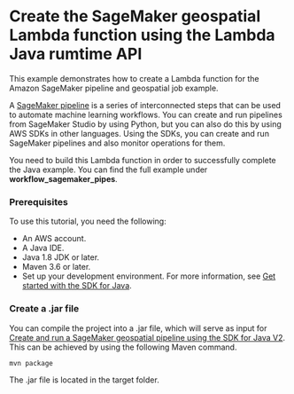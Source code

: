 # Create the SageMaker geospatial Lambda function using the Lambda Java rumtime API

This example demonstrates how to create a Lambda function for the Amazon SageMaker pipeline and geospatial job example. 

A [SageMaker pipeline](https://docs.aws.amazon.com/sagemaker/latest/dg/pipelines.html) is a series of 
interconnected steps that can be used to automate machine learning workflows. You can create and run pipelines from SageMaker Studio by using Python, but you can also do this by using AWS SDKs in other
languages. Using the SDKs, you can create and run SageMaker pipelines and also monitor operations for them.

You need to build this Lambda function in order to successfully complete the Java example. You can find the full example under **workflow_sagemaker_pipes**.

### Prerequisites

To use this tutorial, you need the following:

+ An AWS account.
+ A Java IDE. 
+ Java 1.8 JDK or later.
+ Maven 3.6 or later.
+ Set up your development environment. For more information, see [Get started with the SDK for Java](https://docs.aws.amazon.com/sdk-for-java/latest/developer-guide/setup-basics.html).

### Create a .jar file

You can compile the project into a .jar file, which will serve as input for [Create and run a SageMaker geospatial pipeline using the SDK for Java V2](https://github.com/awsdocs/aws-doc-sdk-examples/tree/main/javav2/usecases/workflow_sagemaker_pipes). This can be achieved by using the following Maven command.

    mvn package

The .jar file is located in the target folder. 